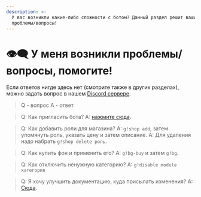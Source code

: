 ```yaml
---
description: >-
  У вас возникли какие-либо сложности с ботом? Данный раздел решит ваши
  проблемы/вопросы!
---
```


# 👁‍🗨 У меня возникли проблемы/вопросы, помогите!

Если ответов нигде здесь нет (смотрите также в других разделах),
можно задать вопрос в нашем
[Discord сервере](https://discord.gg/CHTchRR9Dz).

> Q - вопрос
> A - ответ

> Q: Как пригласить бота?
> A: [нажмите сюда](https://discord.com/api/oauth2/authorize?client_id=732117360160538654&permissions=8&redirect_uri=https%3A%2F%2Fdiscord.gg%2FRPb2KXN&scope=bot).

> Q: Как добавить роли для магазина?
> A: `g!shop add`, затем упомянуть роль, указать цену и затем описание.
> A: Для удаления надо набрать `g!shop delete роль`.

> Q: Как купить фон и применить его?
> A: `g!bg-buy` и затем `g!bg`.

> Q: Как отключить ненужную категорию?
> A: `g!disable module категория`

> Q: Я хочу улучшить документацию, куда присылать изменения?
> A: [Сюда](https://github.com/nevzorl/docs.gamemax.top).

